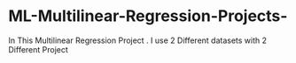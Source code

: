 # ML-Multilinear-Regression-Projects-
In This Multilinear Regression Project . I use 2 Different datasets with 2 Different Project
